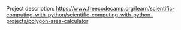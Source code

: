 Project description: https://www.freecodecamp.org/learn/scientific-computing-with-python/scientific-computing-with-python-projects/polygon-area-calculator
